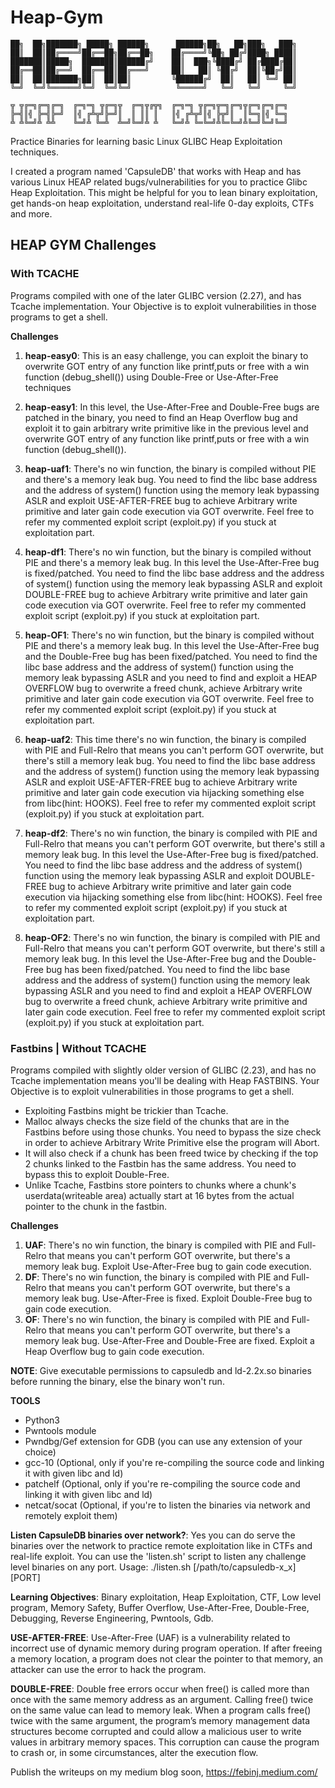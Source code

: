 # Heap-Gym

```
██╗  ██╗███████╗ █████╗ ██████╗      ██████╗██╗   ██╗███╗   ███╗
██║  ██║██╔════╝██╔══██╗██╔══██╗    ██╔════╝╚██╗ ██╔╝████╗ ████║
███████║█████╗  ███████║██████╔╝    ██║  ███╗╚████╔╝ ██╔████╔██║
██╔══██║██╔══╝  ██╔══██║██╔═══╝     ██║   ██║ ╚██╔╝  ██║╚██╔╝██║
██║  ██║███████╗██║  ██║██║         ╚██████╔╝  ██║   ██║ ╚═╝ ██║
╚═╝  ╚═╝╚══════╝╚═╝  ╚═╝╚═╝          ╚═════╝   ╚═╝   ╚═╝     ╚═╝

╦ ╦╔═╗╔═╗╔═╗  ╔═╗═╗ ╦╔═╗╦  ╔═╗╦╔╦╗  ╔═╗═╗ ╦╔═╗╦═╗╔═╗╦╔═╗╔═╗╔═╗
╠═╣║╣ ╠═╣╠═╝  ║╣ ╔╩╦╝╠═╝║  ║ ║║ ║   ║╣ ╔╩╦╝║╣ ╠╦╝║  ║╚═╗║╣ ╚═╗
╩ ╩╚═╝╩ ╩╩    ╚═╝╩ ╚═╩  ╩═╝╚═╝╩ ╩   ╚═╝╩ ╚═╚═╝╩╚═╚═╝╩╚═╝╚═╝╚═╝
```
Practice Binaries for learning basic Linux GLIBC Heap Exploitation techniques. 

I created a program named 'CapsuleDB' that works with Heap and has various Linux HEAP related bugs/vulnerabilities for you to practice Glibc Heap Exploitation. This might be helpful for you to lean binary exploitation, get hands-on heap exploitation, understand real-life 0-day exploits, CTFs and more.


## HEAP GYM Challenges

### With TCACHE

Programs compiled with one of the later GLIBC version (2.27), and has Tcache implementation. Your Objective is to exploit vulnerabilities in those programs to get a shell.

__Challenges__

1.  **heap-easy0**: This is an easy challenge, you can exploit the binary to overwrite GOT entry of any function like printf,puts or free with a win function (debug_shell()) using Double-Free or Use-After-Free techniques

2.  **heap-easy1**: In this level, the Use-After-Free and Double-Free bugs are patched in the binary, you need to find an Heap Overflow bug and exploit it to gain arbitrary write primitive like in the previous level and overwrite GOT entry of any function like printf,puts or free with a win function (debug_shell()).

3.  **heap-uaf1**: There's no win function, the binary is compiled without PIE and there's a memory leak bug. You need to find the libc base address and the address of system() function using the memory leak bypassing ASLR and exploit USE-AFTER-FREE bug to achieve Arbitrary write primitive and later gain code execution via GOT overwrite. Feel free to refer my commented exploit script (exploit.py) if you stuck at exploitation part.

4.  **heap-df1**: There's no win function, but the binary is compiled without PIE and there's a memory leak bug. In this level the Use-After-Free bug is fixed/patched. You need to find the libc base address and the address of system() function using the memory leak bypassing ASLR and exploit DOUBLE-FREE bug to achieve Arbitrary write primitive and later gain code execution via GOT overwrite. Feel free to refer my commented exploit script (exploit.py) if you stuck at exploitation part.

5.  **heap-OF1**: There's no win function, but the binary is compiled without PIE and there's a memory leak bug. In this level the Use-After-Free bug and the Double-Free bug has been fixed/patched. You need to find the libc base address and the address of system() function using the memory leak bypassing ASLR and you need to find and exploit a  HEAP OVERFLOW bug to overwrite a freed chunk, achieve Arbitrary write primitive and later gain code execution via GOT overwrite. Feel free to refer my commented exploit script (exploit.py) if you stuck at exploitation part.

6.  **heap-uaf2**: This time there's no win function, the binary is compiled with PIE and Full-Relro that means you can't perform GOT overwrite, but there's still a memory leak bug. You need to find the libc base address and the address of system() function using the memory leak bypassing ASLR and exploit USE-AFTER-FREE bug to achieve Arbitrary write primitive and later gain code execution via hijacking something else from libc(hint: HOOKS). Feel free to refer my commented exploit script (exploit.py) if you stuck at exploitation part.

7.  **heap-df2**: There's no win function, the binary is compiled with PIE and Full-Relro that means you can't perform GOT overwrite, but there's still a memory leak bug. In this level the Use-After-Free bug is fixed/patched. You need to find the libc base address and the address of system() function using the memory leak bypassing ASLR and exploit DOUBLE-FREE bug to achieve Arbitrary write primitive and later gain code execution via hijacking something else from libc(hint: HOOKS). Feel free to refer my commented exploit script (exploit.py) if you stuck at exploitation part.

8.  **heap-OF2**: There's no win function, the binary is compiled with PIE and Full-Relro that means you can't perform GOT overwrite, but there's still a memory leak bug. In this level the Use-After-Free bug and the Double-Free bug has been fixed/patched. You need to find the libc base address and the address of system() function using the memory leak bypassing ASLR and you need to find and exploit a  HEAP OVERFLOW bug to overwrite a freed chunk, achieve Arbitrary write primitive and later gain code execution. Feel free to refer my commented exploit script (exploit.py) if you stuck at exploitation part.


### Fastbins | Without TCACHE

Programs compiled with slightly older version of GLIBC (2.23), and has no Tcache implementation means you'll be dealing with Heap FASTBINS. Your Objective is to exploit vulnerabilities in those programs to get a shell.

* Exploiting Fastbins might be trickier than Tcache.
* Malloc always checks the size field of the chunks that are in the Fastbins before using those chunks. You need to bypass the size check in order to achieve Arbitrary Write Primitive else the program will Abort.
* It will also check if a chunk has been freed twice by checking if the top 2 chunks linked to the Fastbin has the same address. You need to bypass this to exploit Double-Free.
* Unlike Tcache, Fastbins store pointers to chunks where a chunk's userdata(writeable area) actually start at 16 bytes from the actual pointer to the chunk in the fastbin.

__Challenges__

1. **UAF**: There's no win function, the binary is compiled with PIE and Full-Relro that means you can't perform GOT overwrite, but there's a memory leak bug. Exploit Use-After-Free bug to gain code execution.
2. **DF**: There's no win function, the binary is compiled with PIE and Full-Relro that means you can't perform GOT overwrite, but there's a memory leak bug. Use-After-Free is fixed. Exploit Double-Free bug to gain code execution.
3. **OF**: There's no win function, the binary is compiled with PIE and Full-Relro that means you can't perform GOT overwrite, but there's a memory leak bug. Use-After-Free and Double-Free are fixed. Exploit a Heap Overflow bug to gain code execution.


**NOTE**: Give executable permissions to capsuledb and ld-2.2x.so binaries before running the binary, else the binary won't run.

__TOOLS__
* Python3
* Pwntools module
* Pwndbg/Gef extension for GDB (you can use any extension of your choice)
* gcc-10 (Optional, only if you're re-compiling the source code and linking it with given libc and ld)
* patchelf (Optional, only if you're re-compiling the source code and linking it with given libc and ld)
* netcat/socat (Optional, if you're to listen the binaries via network and remotely exploit them)

__Listen CapsuleDB binaries over network?__: Yes you can do serve the binaries over the network to practice remote exploitation like in CTFs and real-life exploit. You can use the 'listen.sh' script to listen any challenge level binaries on any port. Usage: ./listen.sh [/path/to/capsuledb-x_x] [PORT] 

__Learning Objectives__: Binary exploitation, Heap Exploitation, CTF, Low level program, Memory Safety, Buffer Overflow, Use-After-Free, Double-Free, Debugging, Reverse Engineering, Pwntools, Gdb.

__USE-AFTER-FREE__: Use-After-Free (UAF) is a vulnerability related to incorrect use of dynamic memory during program operation. If after freeing a memory location, a program does not clear the pointer to that memory, an attacker can use the error to hack the program.

__DOUBLE-FREE__: Double free errors occur when free() is called more than once with the same memory address as an argument. Calling free() twice on the same value can lead to memory leak. When a program calls free() twice with the same argument, the program’s memory management data structures become corrupted and could allow a malicious user to write values in arbitrary memory spaces. This corruption can cause the program to crash or, in some circumstances, alter the execution flow. 

Publish the writeups on my medium blog soon,
https://febinj.medium.com/


